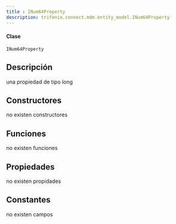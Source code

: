 ```yaml
---
title : INum64Property
description: trifenix.connect.mdm.entity_model.INum64Property
---
```




<CodeBlock slots = 'heading, code' repeat = '1' languages = 'C#' />

#### Clase
```
INum64Property
```

## Descripción
una propiedad de tipo long
## Constructores

no existen constructores


## Funciones

no existen funciones

## Propiedades

no existen propidades

## Constantes
no existen campos

